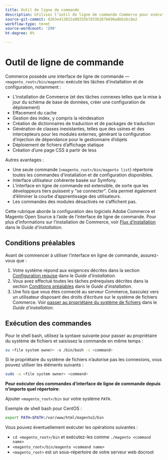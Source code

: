 ```yaml
---
title: Outil de ligne de commande
description: Utilisez l’outil de ligne de commande Commerce pour exécuter les tâches d’installation et de configuration.
source-git-commit: d263e412022a89255b7d33b267b696a8bb1bc8a2
workflow-type: tm+mt
source-wordcount: '299'
ht-degree: 0%

---
```



# Outil de ligne de commande

Commerce possède une interface de ligne de commande —`<magento_root>/bin/magento`: exécute les tâches d’installation et de configuration, notamment :

- L’installation de Commerce (et des tâches connexes telles que la mise à jour du schéma de base de données, créer une configuration de déploiement)
- Effacement du cache
- Gestion des index, y compris la réindexation
- Création de dictionnaires de traduction et de packages de traduction
- Génération de classes inexistantes, telles que des usines et des intercepteurs pour les modules externes, générant la configuration d’injection de dépendance pour le gestionnaire d’objets
- Déploiement de fichiers d’affichage statique
- Création d’une page CSS à partir de less

Autres avantages :

- Une seule commande (`<magento_root>/bin/magento list`) répertorie toutes les commandes d’installation et de configuration disponibles.
- Interface utilisateur cohérente basée sur Symfony.
- L’interface en ligne de commande est extensible, de sorte que les développeurs tiers puissent y &quot;se connecter&quot;. Cela permet également d’éliminer la courbe d’apprentissage des utilisateurs.
- Les commandes des modules désactivés ne s’affichent pas.

Cette rubrique aborde la configuration des logiciels Adobe Commerce et Magento Open Source à l’aide de l’interface de ligne de commande. Pour plus d’informations sur l’installation de Commerce, voir [Flux d’installation](../../installation/overview.md) dans le _Guide d’installation_.

## Conditions préalables

Avant de commencer à utiliser l’interface en ligne de commande, assurez-vous que :

1. Votre système répond aux exigences décrites dans la section [Configuration requise](../../installation/system-requirements.md) dans le _Guide d’installation_.
1. Vous avez effectué toutes les tâches prérequises décrites dans la section [Conditions préalables](../../installation/prerequisites/overview.md) dans le _Guide d’installation_.
1. Une fois que vous êtes connecté au serveur Commerce, basculez vers un utilisateur disposant des droits d’écriture sur le système de fichiers Commerce. Voir [passer au propriétaire du système de fichiers](../../installation/prerequisites/file-system/overview.md) dans le _Guide d’installation_.

## Exécution des commandes

Pour le shell bash, utilisez la syntaxe suivante pour passer au propriétaire du système de fichiers et saisissez la commande en même temps :

```bash
su <file system owner> -s /bin/bash -c <command>
```

Si le propriétaire du système de fichiers n’autorise pas les connexions, vous pouvez utiliser les éléments suivants :

```bash
sudo -u <file system owner> <command>
```

**Pour exécuter des commandes d’interface de ligne de commande depuis n’importe quel répertoire**:

Ajouter `<magento_root>/bin` sur votre système `PATH`.

Exemple de shell bash pour CentOS :

```bash
export PATH=$PATH:/var/www/html/magento2/bin
```

Vous pouvez éventuellement exécuter les opérations suivantes :

- `cd <magento_root>/bin` et exécutez-les comme `./magento <command name>`
- `<magento_root>/bin/magento <command name>`
- `<magento_root>` est un sous-répertoire de votre serveur web docroot
